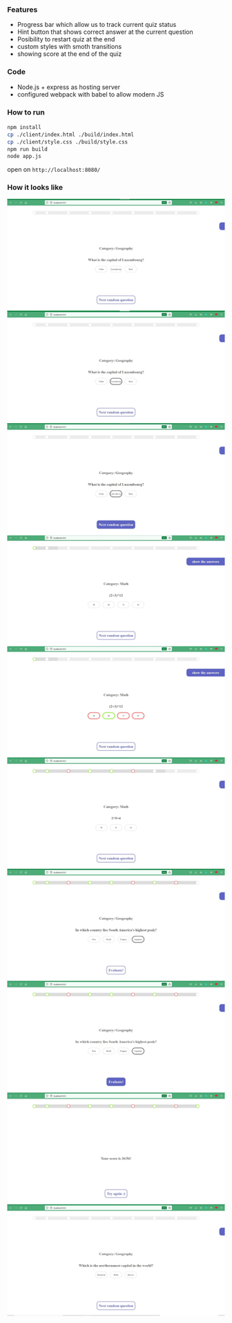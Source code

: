 ### Features
- Progress bar which allow us to track current quiz status
- Hint button that shows correct answer at the current question
- Posibility to restart quiz at the end
- custom styles with smoth transitions
- showing score at the end of the quiz

### Code
- Node.js + express as hosting server
- configured webpack with babel to allow modern JS

### How to run
```sh
npm install
cp ./client/index.html ./build/index.html
cp ./client/style.css ./build/style.css
npm run build
node app.js
```
open on `http://localhost:8080/`
### How it looks like
<img src="/img/1.JPG">
<img src="/img/2.JPG">
<img src="/img/3.JPG">
<img src="/img/4.JPG">
<img src="/img/5.JPG">
<img src="/img/6.JPG">
<img src="/img/7.JPG">
<img src="/img/8.JPG">
<img src="/img/9.JPG">
<img src="/img/10.JPG">